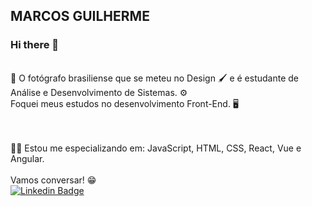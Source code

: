 ## MARCOS GUILHERME

### Hi there 👋

<br/> 📸 O fotógrafo brasiliense que se meteu no Design 🖌️ e é estudante de Análise e Desenvolvimento de Sistemas. ⚙️
<br/> Foquei meus estudos no desenvolvimento Front-End. 🖥️


<br/><br/> 👨‍💻 Estou me especializando em: JavaScript, HTML, CSS, React, Vue e Angular.<br>
<br/>Vamos conversar! 😁
<br/> [![Linkedin Badge](https://img.shields.io/badge/-MarcosGuilherme-blue?style=flat-square&logo=Linkedin&logoColor=white&link=https://www.linkedin.com/in/marcos-guilherme-barbosa-da-silva-8313121a4/)](https://www.linkedin.com/in/marcos-guilherme-barbosa-da-silva-8313121a4/)





